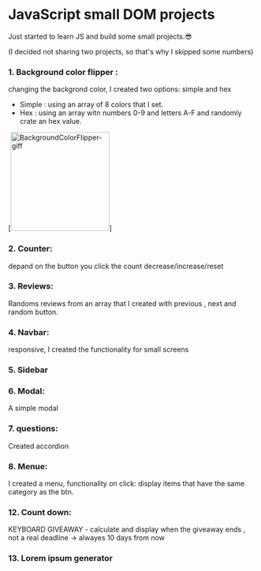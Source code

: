 # JavaScript small DOM projects

 Just started to learn JS and build some small projects.😎
 
(I decided not sharing two projects, so that's why I skipped some numbers)

### 1. Background color flipper :
changing the backgrond color, 
I created two options: simple and hex
- Simple : using an array of 8 colors that I set.
- Hex : using an array witn numbers 0-9 and letters A-F and randomly crate an hex value.



[<img src='https://ik.imagekit.io/mtbrfqmmh/ColorFlipper_m0NXpPyn3.gif?ik-sdk-version=javascript-1.4.3&updatedAt=1663102266481' alt='BackgroundColorFlipper-giff' height='200'>]

### 2. Counter: 
depand on the button you click the count decrease/increase/reset 

### 3. Reviews: 
Randoms reviews from an array that I created with previous , next and random button.

### 4. Navbar: 
responsive, I created the functionality for small screens

### 5. Sidebar

### 6. Modal: 
A simple modal

### 7. questions: 
Created accordion

### 8. Menue: 
I created a menu, functionality on click: display items that have the same category as the btn. 

### 12. Count down:
KEYBOARD GIVEAWAY -  calculate and display when the giveaway ends , not a real deadline -> alwayes 10 days from now

### 13. Lorem ipsum generator 


